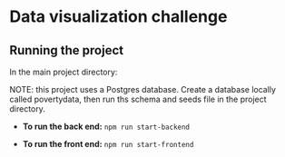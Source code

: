 # Data visualization challenge 

## Running the project

In the main project directory: 

NOTE: this project uses a Postgres database. Create a database locally called povertydata, then run ths schema and seeds file in the project directory.

- **To run the back end:** `npm run start-backend`

- **To run the front end:** `npm run start-frontend`